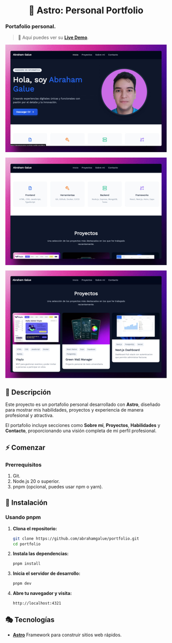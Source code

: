 <div align='center'>

# 🚀 Astro: Personal Portfolio

</div>

### Portafolio personal.

> 🧩 Aquí puedes ver su [**Live Demo**](https://abrahamgalue-portfolio.netlify.app/).

![vista-previa](public/preview/01-page-preview.jpg)

![vista-previa](public/preview/02-page-preview.jpg)

![vista-previa](public/preview/03-page-preview.jpg)

## 🚀 Descripción

Este proyecto es un portafolio personal desarrollado con **Astro**, diseñado para mostrar mis habilidades, proyectos y experiencia de manera profesional y atractiva.

El portafolio incluye secciones como **Sobre mí**, **Proyectos**, **Habilidades** y **Contacto**, proporcionando una visión completa de mi perfil profesional.

## ⚡ Comenzar

### Prerrequisitos

1. Git.
2. Node.js 20 o superior.
3. pnpm (opcional, puedes usar npm o yarn).

## 🔧 Instalación

### Usando pnpm

1. **Clona el repositorio:**

   ```bash
   git clone https://github.com/abrahamgalue/portfolio.git
   cd portfolio
   ```

2. **Instala las dependencias:**

   ```bash
   pnpm install
   ```

3. **Inicia el servidor de desarrollo:**

   ```bash
   pnpm dev
   ```

4. **Abre tu navegador y visita:**

   ```bash
   http://localhost:4321
   ```

## 🎭 Tecnologías

- [**Astro**](https://astro.build/) Framework para construir sitios web rápidos.

